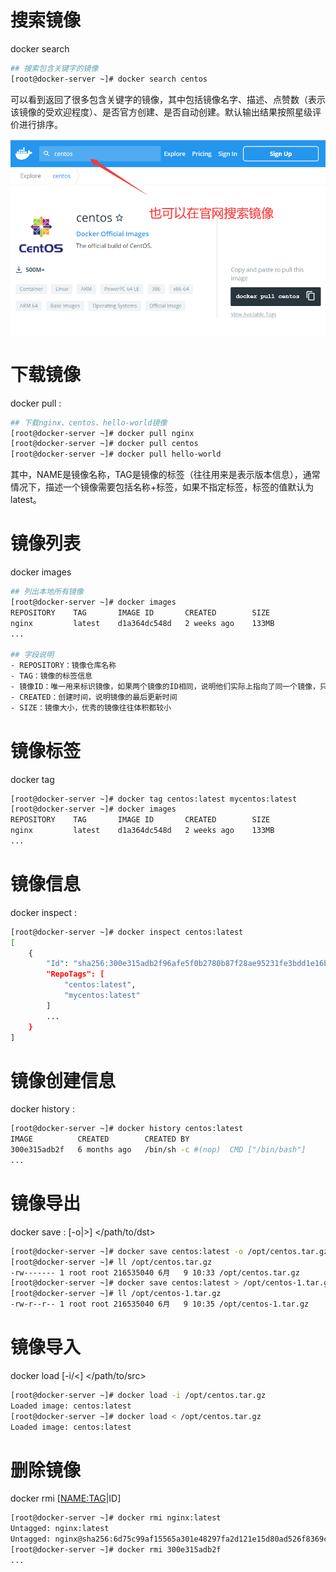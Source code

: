 # 搜索镜像
docker search <NAME>
```bash
## 搜索包含关键字的镜像
[root@docker-server ~]# docker search centos
```
可以看到返回了很多包含关键字的镜像，其中包括镜像名字、描述、点赞数（表示该镜像的受欢迎程度）、是否官方创建、是否自动创建。默认输出结果按照星级评价进行排序。

![image-20210609095806769](02.docker镜像管理/image-20210609095806769.png)


# 下载镜像
docker pull <NAME>:<TAG>
```bash
## 下载nginx、centos、hello-world镜像
[root@docker-server ~]# docker pull nginx
[root@docker-server ~]# docker pull centos
[root@docker-server ~]# docker pull hello-world
```
其中，NAME是镜像名称，TAG是镜像的标签（往往用来是表示版本信息），通常情况下，描述一个镜像需要包括名称+标签，如果不指定标签，标签的值默认为latest。


# 镜像列表
docker images
```bash
## 列出本地所有镜像
[root@docker-server ~]# docker images
REPOSITORY    TAG       IMAGE ID       CREATED        SIZE
nginx         latest    d1a364dc548d   2 weeks ago    133MB
...

## 字段说明
- REPOSITORY：镜像仓库名称
- TAG：镜像的标签信息
- 镜像ID：唯一用来标识镜像，如果两个镜像的ID相同，说明他们实际上指向了同一个镜像，只是具有不同标签名称而已
- CREATED：创建时间，说明镜像的最后更新时间
- SIZE：镜像大小，优秀的镜像往往体积都较小
```


# 镜像标签
docker tag
```bash
[root@docker-server ~]# docker tag centos:latest mycentos:latest
[root@docker-server ~]# docker images
REPOSITORY    TAG       IMAGE ID       CREATED        SIZE
nginx         latest    d1a364dc548d   2 weeks ago    133MB
...
```


# 镜像信息
docker inspect <NAME>:<TAG>
```bash
[root@docker-server ~]# docker inspect centos:latest 
[
    {
        "Id": "sha256:300e315adb2f96afe5f0b2780b87f28ae95231fe3bdd1e16b9ba606307728f55",
        "RepoTags": [
            "centos:latest",
            "mycentos:latest"
        ]
        ...
    }
]
```

# 镜像创建信息
docker history <NAME>:<TAG>
```bash
[root@docker-server ~]# docker history centos:latest 
IMAGE          CREATED        CREATED BY                                      SIZE      COMMENT
300e315adb2f   6 months ago   /bin/sh -c #(nop)  CMD ["/bin/bash"]            0B        
...
```

# 镜像导出
docker save <NAME>:<TAG> [-o|>] </path/to/dst>
```bash
[root@docker-server ~]# docker save centos:latest -o /opt/centos.tar.gz
[root@docker-server ~]# ll /opt/centos.tar.gz 
-rw------- 1 root root 216535040 6月   9 10:33 /opt/centos.tar.gz
[root@docker-server ~]# docker save centos:latest > /opt/centos-1.tar.gz
[root@docker-server ~]# ll /opt/centos-1.tar.gz 
-rw-r--r-- 1 root root 216535040 6月   9 10:35 /opt/centos-1.tar.gz
```

# 镜像导入
docker load [-i/<] </path/to/src>
```bash
[root@docker-server ~]# docker load -i /opt/centos.tar.gz 
Loaded image: centos:latest
[root@docker-server ~]# docker load < /opt/centos.tar.gz 
Loaded image: centos:latest
```

# 删除镜像
docker rmi [<NAME:TAG>|ID]
```bash
[root@docker-server ~]# docker rmi nginx:latest 
Untagged: nginx:latest
Untagged: nginx@sha256:6d75c99af15565a301e48297fa2d121e15d80ad526f8369c526324f0f7ccb750
[root@docker-server ~]# docker rmi 300e315adb2f
...
```
